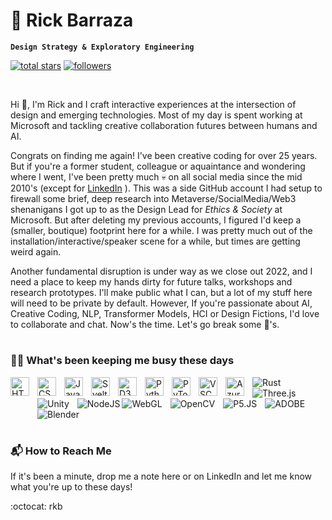 # 🦑 Rick Barraza

**`Design Strategy & Exploratory Engineering`**

<p align="left">
  <a href="https://github.com/rickbarraza?tab=repositories&sort=stargazers">
    <img alt="total stars" title="Total stars on GitHub" src="https://custom-icon-badges.demolab.com/github/stars/rickbarraza?color=55960c&style=for-the-badge&labelColor=488207&logo=star"/></a>
  <a href="https://github.com/rickbarraza?tab=followers">
    <img alt="followers" title="Follow me on Github" src="https://custom-icon-badges.demolab.com/github/followers/rickbarraza?color=236ad3&labelColor=1155ba&style=for-the-badge&logo=person-add&label=Follow&logoColor=white"/></a>
</p>
<br/>

Hi 👋, I'm Rick and I craft interactive experiences at the intersection of design and emerging technologies. Most of my day is spent working at Microsoft and tackling creative collaboration futures between humans and AI.

Congrats on finding me again! I've been creative coding for over 25 years. But if you're a former student, colleague or aquaintance and wondering where I went, I've been pretty much 💀 on all social media since the mid 2010's (except for [LinkedIn](https://www.linkedin.com/in/rickbarraza/) ). This was a side GitHub account I had setup to firewall some brief, deep research into Metaverse/SocialMedia/Web3 shenanigans I got up to as the Design Lead for <i>Ethics & Society</i> at Microsoft. But after deleting my previous accounts, I figured I'd keep a (smaller, boutique) footprint here for a while. I was pretty much out of the installation/interactive/speaker scene for a while, but times are getting weird again.

Another fundamental disruption is under way as we close out 2022, and I need a place to keep my hands dirty for future talks, workshops and research prototypes. I'll make public what I can, but a lot of my stuff here will need to be private by default. However, If you're passionate about AI, Creative Coding, NLP, Transformer Models, HCI or Design Fictions, I'd love to collaborate and chat. Now's the time. Let's go break some 🥚's.


#

### 👨‍💻 What's been keeping me busy these days

<img align="left" alt="HTML" width="30px" style="padding-right:10px; padding-bottom: 50px" src="https://cdn.jsdelivr.net/gh/devicons/devicon/icons/html5/html5-plain.svg" />
<img align="left" alt="CSS" width="30px" style="padding-right:10px;" src="https://cdn.jsdelivr.net/gh/devicons/devicon/icons/css3/css3-plain.svg" />
<img align="left" alt="JavaScript" width="30px" style="padding-right:10px;" src="https://cdn.jsdelivr.net/gh/devicons/devicon/icons/javascript/javascript-plain.svg" />
<img align="left" alt="Svelte" width="30px" style="padding-right:10px;" src="https://cdn.jsdelivr.net/gh/devicons/devicon/icons/svelte/svelte-original.svg" />
<img align="left" alt="D3" width="30px" background="white" color="red" style="padding-right:10px;"  src="https://cdn.jsdelivr.net/gh/devicons/devicon/icons/d3js/d3js-plain.svg" />
<img align="left" alt="Python" width="30px" style="padding-right:10px;" src="https://cdn.jsdelivr.net/gh/devicons/devicon/icons/python/python-plain.svg" />
<img align="left" alt="PyTorch" width="30px" style="padding-right:10px;" src="https://cdn.jsdelivr.net/gh/devicons/devicon/icons/pytorch/pytorch-original.svg" />
<img align="left" alt="VSCode" width="30px" style="padding-right: 10px;" src="https://cdn.jsdelivr.net/gh/devicons/devicon/icons/vscode/vscode-original.svg" />
<img align="left" alt="Azure" width="30px" style="padding-right: 10px;" src="https://cdn.jsdelivr.net/gh/devicons/devicon/icons/azure/azure-original.svg" />
<img align="left" alt="Rust" style="padding-right:10px;"  src="https://img.shields.io/badge/rust-%23000000.svg?style=for-the-badge&logo=rust&logoColor=white" />
<img align="left" alt="Three.js" style="padding-right:10px;" src="https://img.shields.io/badge/threejs-black?style=for-the-badge&logo=three.js&logoColor=white"/>
<img align="left" alt="Unity" style="padding-right:10px;" src="https://img.shields.io/badge/unity-%23000000.svg?style=for-the-badge&logo=unity&logoColor=white" />
<br/>
<br/>
<img align="left" alt="NodeJS" src="https://img.shields.io/badge/node.js-6DA55F?style=for-the-badge&logo=node.js&logoColor=white" />
<img align="left" alt="WebGL" style="padding-right:10px;" src="https://img.shields.io/badge/WebGL-990000?logo=webgl&logoColor=white&style=for-the-badge" /> 
<img align="left" alt="OpenCV" style="padding-right:10px;" src="https://img.shields.io/badge/opencv-%23white.svg?style=for-the-badge&logo=opencv&logoColor=white" />
<img align="left" alt="P5.JS" style="padding-right:10px;" src="https://img.shields.io/badge/p5.js-ED225D?style=for-the-badge&logo=p5.js&logoColor=FFFFFF" />
<img align="left" alt="ADOBE" style="padding-right:10px;" src="https://img.shields.io/badge/adobe-%23FF0000.svg?style=for-the-badge&logo=adobe&logoColor=white" />
<img align="left" alt="Blender" style="padding-right: 10px;"  src="https://img.shields.io/badge/blender-%23F5792A.svg?style=for-the-badge&logo=blender&logoColor=white" />
<br>
<br>

#

### 📬 How to Reach Me
If it's been a minute, drop me a note here or on LinkedIn and let me know what you're up to these days!

:octocat: 
rkb
